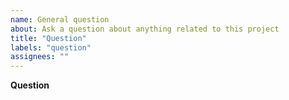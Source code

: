 ```yaml
---
name: General question
about: Ask a question about anything related to this project
title: "Question"
labels: "question"
assignees: ""
---
```


**Question**

<!-- Please ask your question here. It can be about the usage of this project, the internals, the implementation or whatever interests you.
Please use the BUG template for bugs and the FEATURE REQUEST template for feature requests. -->